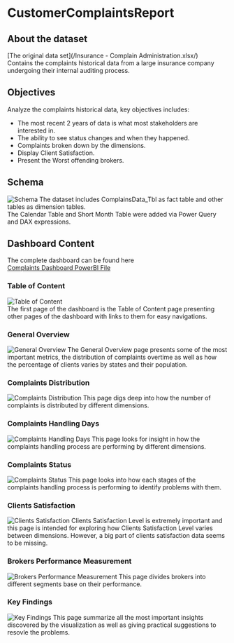 # CustomerComplaintsReport
## About the dataset
[The original data set](/Insurance - Complain Administration.xlsx/)  
Contains the complaints historical data from a large insurance company undergoing their internal auditing process.
## Objectives
Analyze the complaints historical data, key objectives includes:  
- The most recent 2 years of data is what most stakeholders are interested in.  
- The ability to see status changes and when they happened.  
- Complaints broken down by the dimensions.  
- Display Client Satisfaction.  
- Present the Worst offending brokers.  
## Schema 
![Schema](/images/Schema.png)
The dataset includes ComplainsData_Tbl as fact table and other tables as dimension tables.  
The Calendar Table and Short Month Table were added via Power Query and DAX expressions.
## Dashboard Content
The complete dashboard can be found here  
[Complaints Dashboard PowerBI File](/ComplaintsDashboard.pbix)  
### Table of Content
![Table of Content](/images/Table_of_Content.png)  
The first page of the dashboard is the Table of Content page presenting other pages of the dashboard with links to them for easy navigations.
### General Overview
![General Overview](/images/General_Overview.png)
The General Overview page presents some of the most important metrics, the distribution of complaints overtime as well as how the percentage of clients varies by states and their population.
### Complaints Distribution
![Complaints Distribution](/images/Complaint_Distribution.png)
This page digs deep into how the number of complaints is distributed by different dimensions.
### Complaints Handling Days
![Complaints Handling Days](/images/Complaints_Handling_Days.png)
This page looks for insight in how the complaints handling process are performing by different dimensions.
### Complaints Status
![Complaints Status](/images/Complaints_Statuses.png)
This page looks into how each stages of the complaints handling process is performing to identify problems with them.
### Clients Satisfaction
![Clients Satisfaction](/images/Clients_Satisfaction.png)
Clients Satisfaction Level is extremely important and this page is intended for exploring how Clients Satisfaction Level varies between dimensions. However, a big part of clients satisfaction data seems to be missing.
### Brokers Performance Measurement
![Brokers Performance Measurement](/images/Brokers_Performance.png)
This page divides brokers into different segments base on their performance.
### Key Findings
![Key Findings](/images/Key_Findings.png)
This page summarize all the most important insights discovered by the visualization as well as giving practical suggestions to resovle the problems.
